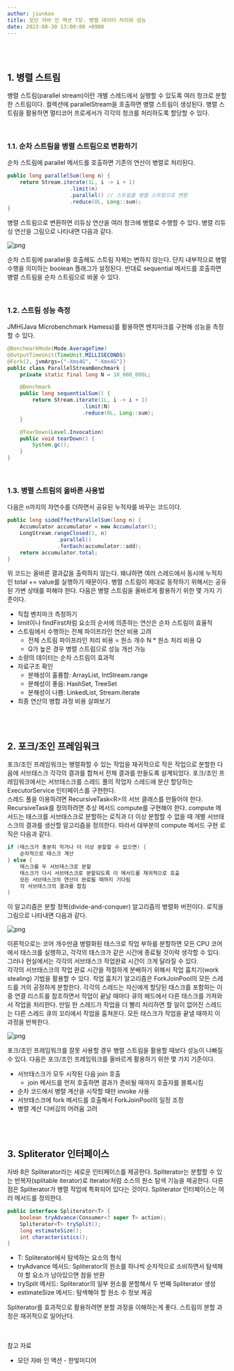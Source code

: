 ```yaml
---
author: jiunkoo
title: 모던 자바 인 액션 7장. 병렬 데이터 처리와 성능
date: 2023-08-30 13:00:00 +0900
---
```



<br/>
<br/>

## 1. 병렬 스트림

병렬 스트림(parallel stream)이란 개별 스레드에서 실행할 수 있도록 여러 청크로 분할한 스트림이다. 컬렉션에 parallelStream을 호출하면 병렬 스트림이 생성된다. 병렬 스트림을 활용하면 멀티코어 프로세서가 각각의 청크를 처리하도록 할당할 수 있다.<br/>

<br/>

### 1.1. 순차 스트림을 병렬 스트림으로 변환하기

순차 스트림에 parallel 메서드를 호출하면 기존의 연산이 병렬로 처리된다.<br/>

```java
public long parallelSum(long n) {
    return Stream.iterate(1L, i -> i + 1)
                    .limit(n)
                    .parallel() // 스트림을 병렬 스트림으로 변환
                    .reduce(0L, Long::sum);
}
```

병렬 스트림으로 변환하면 리듀싱 연산을 여러 청크에 병렬로 수행할 수 있다. 병렬 리듀싱 연산을 그림으로 나타내면 다음과 같다.<br/>

![png](/_assets/img/java/modern-java-in-action/7-1.png)

순차 스트림에 parallel을 호출해도 스트림 자체는 변하지 않는다. 단지 내부적으로 병렬 수행을 의미하는 boolean 플래그가 설정된다. 반대로 sequential 메서드를 호출하면 병렬 스트림을 순차 스트림으로 바꿀 수 있다.<br/>

<br/>

### 1.2. 스트림 성능 측정

JMH(Java Microbenchmark Hamess)를 활용하면 벤치마크를 구현해 성능을 측정할 수 있다.<br/>

```java
@BenchmarkMode(Mode.AverageTime)
@OutputTimeUnit(TimeUnit.MILLISECONDS)
@Fork(2, jvmArgs={"-Xms4G", "-Xmx4G"})
public class ParallelStreamBenchmark {
    private static final long N = 10_000_000L;

    @Benchmark
    public long sequentialSum() {
        return Stream.iterate(1L, i -> i + 1)
                        .limit(N)
                        .reduce(0L, Long::sum);
    }

    @TearDown(Level.Invocation)
    public void tearDown() {
        System.gc();
    }
}
```

<br/>

### 1.3. 병렬 스트림의 올바른 사용법

다음은 n까지의 자연수를 더하면서 공유된 누적자를 바꾸는 코드이다.<br/>

```java
public long sideEffectParallelSum(long n) {
    Accumulator accumulator = new Accumulator();
    LongStream.rangeClosed(1, n)
                .parallel()
                .forEach(accumulator::add);
    return accumulator.total;
}
```

위 코드는 올바른 결과값을 출력하지 않는다. 왜냐하면 여러 스레드에서 동시에 누적자인 total += value를 실행하기 때문이다. 병렬 스트림이 제대로 동작하기 위해서는 공유된 가변 상태를 피해야 한다. 다음은 병렬 스트림을 올바르게 활용하기 위한 몇 가지 기준이다.<br/>

* 직접 벤치마크 측정하기
* limit이나 findFirst처럼 요소의 순서에 의존하는 연산은 순차 스트림이 효율적
* 스트림에서 수행하는 전체 파이프라인 연산 비용 고려
    * 전체 스트림 파이프라인 처리 비용 = 원소 개수 N * 원소 처리 비용 Q
    * Q가 높은 경우 병렬 스트림으로 성능 개선 가능
* 소량의 데이터는 순차 스트림이 효과적
* 자료구조 확인
    * 분해성이 훌륭함: ArrayList, IntStream.range
    * 분해성이 좋음: HashSet, TreeSet
    * 분해성이 나쁨: LinkedList, Stream.iterate
* 최종 연산의 병합 과정 비용 살펴보기

<br/>
<br/>

## 2. 포크/조인 프레임워크

포크/조인 프레임워크는 병렬화할 수 있는 작업을 재귀적으로 작은 작업으로 분할한 다음에 서브태스크 각각의 결과를 합쳐서 전체 결과를 만들도록 설계되었다. 포크/조인 프레임워크에서는 서브태스크를 스레드 풀의 작업자 스레드에 분산 할당하는 ExecutorService 인터페이스를 구현한다.<br/>
스레드 풀을 이용하려면 RecursiveTask&lt;R&gt;의 서브 클래스를 만들어야 한다. RecursiveTask를 정의하려면 추상 메서드 compute를 구현해야 한다. compute 메서드는 태스크를 서브태스크로 분할하는 로직과 더 이상 분할할 수 없을 때 개별 서브태스크의 결과를 생산할 알고리즘을 정의한다. 따라서 대부분의 compute 메서드 구현 로직은 다음과 같다.<br/>

```java
if (태스크가 충분히 작거나 더 이상 분할할 수 없으면) {
    순차적으로 태스크 계산
} else {
    태스크를 두 서브태스크로 분할
    태스크가 다시 서브태스크로 분할되도록 이 메서드를 재귀적으로 호출
    모든 서브태스크의 연산이 완료될 때까지 기다림
    각 서브태스크의 결과를 합침
}
```

이 알고리즘은 분할 정복(divide-and-conquer) 알고리즘의 병렬화 버전이다. 로직을 그림으로 나타내면 다음과 같다.<br/>

![png](/_assets/img/java/modern-java-in-action/7-2.png)

이론적으로는 코어 개수만큼 병렬화된 태스크로 작업 부하를 분할하면 모든 CPU 코어에서 태스크를 실행하고, 각각의 태스크가 같은 시간에 종료될 것이락 생각할 수 있다. 그러나 현실에서는 각각의 서브태스크 작업완료 시간이 크게 달라질 수 있다.<br/>
각각의 서브태스크의 작업 완료 시간을 적절하게 분배하기 위해서 작업 훔치기(work stealing) 기법을 활용할 수 있다. 작업 훔치기 알고리즘은 ForkJoinPool의 모든 스레드를 거의 공정하게 분할한다. 각각의 스레드는 자신에게 할당된 태스크를 포함하는 이중 연결 리스트를 참조하면서 작업이 끝날 때마다 큐의 헤드에서 다른 태스크를 가져와서 작업을 처리한다. 만일 한 스레드가 작업을 더 빨리 처리하면 할 일이 없어진 스레드는 다른 스레드 큐의 꼬리에서 작업을 훔쳐온다. 모든 태스크가 작업을 끝낼 때까지 이 과정을 반복한다.<br/>

![png](/_assets/img/java/modern-java-in-action/7-3.png)

포크/조인 프레임워크를 잘못 사용할 경우 병렬 스트림을 활용할 때보다 성능이 나빠질 수 있다. 다음은 포크/조인 프레임워크를 올바르게 활용하기 위한 몇 가지 기준이다.<br/>

* 서브태스크가 모두 시작된 다음 join 호출
    * join 메서드를 먼저 호출하면 결과가 준비될 때까지 호출자를 블록시킴
* 순차 코드에서 병렬 계산을 시작할 때만 invoke 사용
* 서브태스크에 fork 메서드를 호출해서 ForkJoinPool의 일정 조정
* 병렬 계산 디버깅의 어려움 고려

<br/>
<br/>

## 3. Spliterator 인터페이스

자바 8은 Spliterator라는 새로운 인터페이스를 제공한다. Spliterator는 분할할 수 있는 반복자(splitable iterator)로 Iterator처럼 소스의 원소 탐색 기능을 제공한다. 다른 점은 Spliterator가 병렬 작업에 특화되어 있다는 것이다. Spliterator 인터페이스는 여러 메서드를 정의한다.<br/>

```java
public interface Spliterator<T> {
    boolean tryAdvance(Consumer<? super T> action);
    Spliterator<T> trySplit();
    long estimateSize();
    int characteristics();
}
```

* T: Spliterator에서 탐색하는 요소의 형식
* tryAdvance 메서드: Spliterator의 원소를 하나씩 순차적으로 소비하면서 탐색해야 할 요소가 남아있으면 참을 반환
* trySplit 메서드: Spliterator의 일부 원소를 분할해서 두 번째 Spliterator 생성
* estimateSize 메서드: 탐색해야 할 원소 수 정보 제공

Spliterator를 효과적으로 활용하려면 분할 과정을 이해하는게 좋다. 스트림의 분할 과정은 재귀적으로 일어난다.<br/>

<br/>
<br/>

<div class="adm-reference">
    <div class="adm-title-reference">참고 자료</div>
    <ul>
        <li>모던 자바 인 액션 - 한빛미디어</li>
    </ul>
</div>
